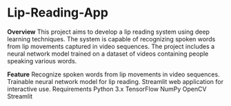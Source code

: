 # Lip-Reading-App
**Overview**
This project aims to develop a lip reading system using deep learning techniques. The system is capable of recognizing spoken words from lip movements captured in video sequences. The project includes a neural network model trained on a dataset of videos containing people speaking various words.

**Feature**
Recognize spoken words from lip movements in video sequences.
Trainable neural network model for lip reading.
Streamlit web application for interactive use.
Requirements
Python 3.x
TensorFlow
NumPy
OpenCV
Streamlit
